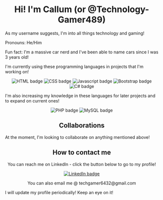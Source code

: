 <h1 align="center">Hi! I'm Callum (or @Technology-Gamer489)</h1>
<p>As my username suggests, I'm into all things technology and gaming!</p>

<p>Pronouns: He/Him</p>
<p>Fun fact: I'm a massive car nerd and I've been able to name cars since I was 3 years old!</p>

<p>I'm currently using these programming languages in projects that I'm working on!</p>
<div align="center">
  <img alt="HTML badge" src="https://img.shields.io/badge/HTML-orange?style=flat&logoSize=auto">
  <img alt="CSS badge" src="https://img.shields.io/badge/CSS-blue?style=flat&logoSize=auto">
  <img alt="Javascript badge" src="https://img.shields.io/badge/Javascript-yellow?style=flat&logo=Javascript&logoColor=%23000000&logoSize=auto">
  <img alt="Bootstrap badge" src="https://img.shields.io/badge/Bootstrap-purple?logo=Bootstrap&logoColor=white&logoSize=auto">
  <img alt="C# badge" src="https://img.shields.io/badge/C%23-darkgreen?style=flat&logoSize=auto">
</div>
<p>I'm also increasing my knowledge in these languages for later projects and to expand on current ones!</p>
<div align="center">
  <img alt="PHP badge" src="https://img.shields.io/badge/php-darkblue?style=flat&logo=PHP&logoColor=%23fff&logoSize=auto">
  <img alt="MySQL badge" src="https://img.shields.io/badge/MySQL-black?style=flat&logo=MySQL&logoColor=%23fff&logoSize=auto">
</div>

<h2 align="center">Collaborations</h2>
<p>At the moment, I'm looking to collaborate on anything mentioned above!</p>

<h2 align="center">How to contact me</h2>
<div align="center">
  <p>You can reach me on LinkedIn - click the button below to go to my profile!</p>
  <a href="https://www.linkedin.com/in/callum-tech-gamer"><img alt="LinkedIn badge" src="https://img.shields.io/badge/LinkedIn-blue?style=flat&logo=LinkedIn&logoColor=while&logoSize=auto"></a>
  <br>
  <p>You can also email me @ techgamer6432@gmail.com</p>
</div>

<p>I will update my profile periodically! Keep an eye on it!</p>

<!--
- 😄 Pronouns: He/Him
- ⚡ Fun fact: I'm a massive car nerd and I've been able to name cars since I was 3 years old!
-->

<!---
Technology-Gamer489/Technology-Gamer489 is a ✨ special ✨ repository because its `README.md` (this file) appears on your GitHub profile.
You can click the Preview link to take a look at your changes.
--->
